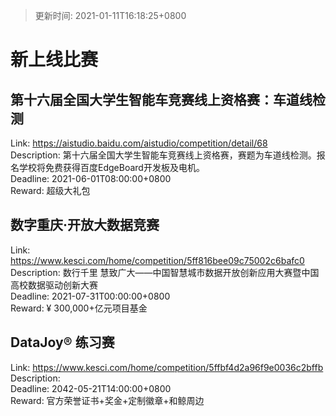 > 更新时间: 2021-01-11T16:18:25+0800 

# 新上线比赛


## 第十六届全国大学生智能车竞赛线上资格赛：车道线检测
Link: https://aistudio.baidu.com/aistudio/competition/detail/68  
Description: 第十六届全国大学生智能车竞赛线上资格赛，赛题为车道线检测。报名学校将免费获得百度EdgeBoard开发板及电机。  
Deadline: 2021-06-01T08:00:00+0800  
Reward: 超级大礼包  

## 数字重庆·开放大数据竞赛
Link: https://www.kesci.com/home/competition/5ff816bee09c75002c6bafc0  
Description: 数行千里 慧致广大——中国智慧城市数据开放创新应用大赛暨中国高校数据驱动创新大赛  
Deadline: 2021-07-31T00:00:00+0800  
Reward: ¥ 300,000+亿元项目基金  

## DataJoy® 练习赛
Link: https://www.kesci.com/home/competition/5ffbf4d2a96f9e0036c2bffb  
Description:   
Deadline: 2042-05-21T14:00:00+0800  
Reward: 官方荣誉证书+奖金+定制徽章+和鲸周边  

